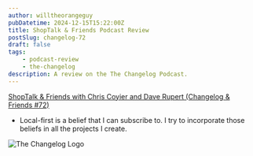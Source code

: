 ```yaml
---
author: willtheorangeguy
pubDatetime: 2024-12-15T15:22:00Z
title: ShopTalk & Friends Podcast Review
postSlug: changelog-72
draft: false
tags:
    - podcast-review
    - the-changelog
description: A review on the The Changelog Podcast.
---
```


[ShopTalk & Friends with Chris Coyier and Dave Rupert (Changelog & Friends #72)](https://changelog.com/friends/72)

-   Local-first is a belief that I can subscribe to. I try to incorporate those beliefs in all the projects I create.

![The Changelog Logo](https://is1-ssl.mzstatic.com/image/thumb/Podcasts123/v4/b5/b1/43/b5b14333-7cbe-123d-c444-0204e5d08102/mza_311421542997449775.png/300x300bb.webp)
